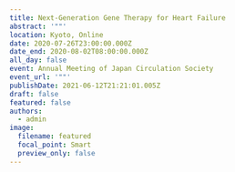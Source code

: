```yaml
---
title: Next-Generation Gene Therapy for Heart Failure
abstract: '""'
location: Kyoto, Online
date: 2020-07-26T23:00:00.000Z
date_end: 2020-08-02T08:00:00.000Z
all_day: false
event: Annual Meeting of Japan Circulation Society
event_url: '""'
publishDate: 2021-06-12T21:21:01.005Z
draft: false
featured: false
authors:
  - admin
image:
  filename: featured
  focal_point: Smart
  preview_only: false
---
```

